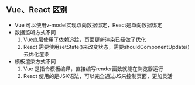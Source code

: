 ## Vue、React 区别
  - Vue 可以使用v-model实现双向数据绑定，React是单向数据绑定
  - 数据监听方式不同
    1. Vue底层使用了依赖追踪，页面更新渲染已经做了优化
    2. React 需要使用setState()来改变状态，需要shouldComponentUpdate()去优化渲染
  - 模板渲染方式不同
    1. Vue 是指令模板编译，直接编写render函数就能在浏览器运行
    2. React 使用的是JSX语法，可以完全通过JS来控制页面，更加灵活